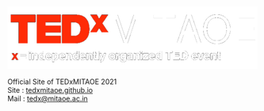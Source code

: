 <img src="/assets/images/logo/TEDxMITAOE_Logo_White.png" alt="TEDxMITAOE Logo">


Official Site of TEDxMITAOE 2021  
Site : [tedxmitaoe.github.io](https://tedxmitaoe.github.io)  
Mail : [tedx@mitaoe.ac.in](mailto:tedx@mitaoe.ac.in)
